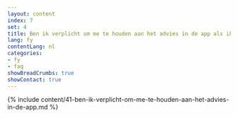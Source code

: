 ```yaml
---
layout: content
index: 7
set: 4
title: Ben ik verplicht om me te houden aan het advies in de app als ik een melding krijg?
lang: fy
contentLang: nl
categories:
- fy
- faq
showBreadCrumbs: true
showContact: true
---
```

{% include content/41-ben-ik-verplicht-om-me-te-houden-aan-het-advies-in-de-app.md %}

